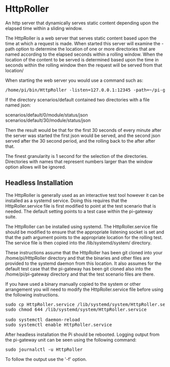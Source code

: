 # HttpRoller
An http server that dynamically serves static content depending upon the elapsed 
time within a sliding window.

The HttpRoller is a web server that serves static content based upon the 
time at which a request is made.  When started this server will examine the -path 
option to determine the location of one or more directories that are named according
to the elapsed seconds within a rolling window.  When the location of the content
to be served is determined based upon the time in seconds within the rolling
window then the request will be served from that location/

When starting the web server you would use a command such as:

<pre>
/home/pi/bin/HttpRoller -listen=127.0.0.1:12345 -path=~/pi-gateway/simulator/scenarios/default -window=60s
</pre>

If the directory scenarios/default contained two directories with a file named json:

scenarios/default/0/module/status/json
scenarios/default/30/module/status/json

Then the result would be that for the first 30 seconds of every minute after 
the server was started the first json would be served, and the second json served after
the 30 second period, and the rolling back to the after after that.

The finest granularity is 1 second for the selection of the directories.  Directories 
with names that represent numbers larger than the window option allows will be
ignored.

## Headless Installation

The HttpRoller is generally used as an interactive test tool however it can be 
installed as a systemd service.  Doing this requires that the HttpRoller.service
file is first modified to point at the test scenario that is needed.  The default
setting points to a test case within the pi-gateway suite.

The HttpRoller can be installed using systemd.  The HttpRoller.service file should be
modified to ensure that the appropriate listening socket is set and that the path
argument points to the appropriate location for the rolling test.  The service file
is then copied into the /lib/systemd/system/ directory.

These instructions assume that the HttpRoller has been git cloned into your
/home/pi/HttpRoller directory and that the binaries and other files are
provided to the systemd daemon from this location.  It also assumes for
the default test case that the pi-gateway has been git cloned also into the
/home/pi/pi-gateway directory and that the test scenario files are there.

If you have used a binary manually copied to the system or other arrangement 
you will need to modify the HttpRoller.service file before using the following
instructions.

<pre>
sudo cp HttpRoller.service /lib/systemd/system/HttpRoller.service
sudo chmod 644 /lib/systemd/system/HttpRoller.service

sudo systemctl daemon-reload
sudo systemctl enable HttpRoller.service
</pre>

After headless installation the Pi should be rebooted. Logging output
from the pi-gateway unit can be seen using the following command:

<pre>
sudo journalctl -u HttpRoller
</pre>

To follow the output use the '-f' option.

